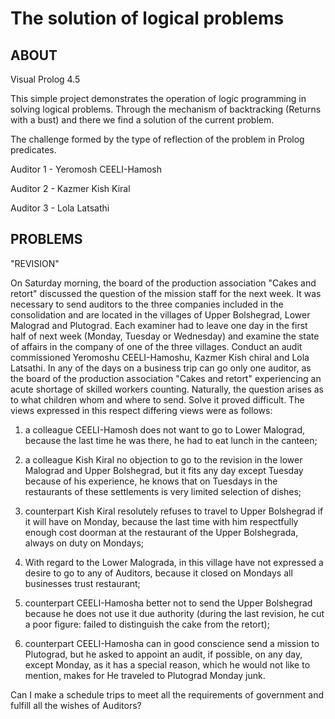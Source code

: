 # The solution of logical problems

ABOUT
-----

Visual Prolog 4.5

This simple project demonstrates the operation of logic programming in 
solving logical problems. Through the mechanism of backtracking 
(Returns with a bust) and there we find a solution of the current problem.

The challenge formed by the type of reflection of the problem in Prolog 
predicates.


Auditor 1 - Yeromosh CEELI-Hamosh

Auditor 2 - Kazmer Kish Kiral

Auditor 3 - Lola Latsathi

PROBLEMS
--------

"REVISION"

On Saturday morning, the board of the production association "Cakes and retort"
 discussed the question of the mission staff for the next week. It was 
necessary to send auditors to the three companies included in the consolidation
 and are located in the villages of Upper Bolshegrad, Lower Malograd and 
Plutograd. Each examiner had to leave one day in the first half of next week 
(Monday, Tuesday or Wednesday) and examine the state of affairs in the company 
of one of the three villages. Conduct an audit commissioned Yeromoshu 
CEELI-Hamoshu, Kazmer Kish chiral and Lola Latsathi. In any of the days on a 
business trip can go only one auditor, as the board of the production 
association "Cakes and retort" experiencing an acute shortage of skilled 
workers counting. Naturally, the question arises as to what children whom 
and where to send. Solve it proved difficult. The views expressed in this 
respect differing views were as follows:

1) a colleague CEELI-Hamosh does not want to go to Lower Malograd, because 
the last time he was there, he had to eat lunch in the canteen;

2) a colleague Kish Kiral no objection to go to the revision in the lower 
Malograd and Upper Bolshegrad, but it fits any day except Tuesday because 
of his experience, he knows that on Tuesdays in the restaurants of these 
settlements is very limited selection of dishes;

3) counterpart Kish Kiral resolutely refuses to travel to Upper Bolshegrad 
if it will have on Monday, because the last time with him respectfully enough 
cost doorman at the restaurant of the Upper Bolshegrada, always on duty on 
Mondays;

4) With regard to the Lower Malograda, in this village have not expressed a 
desire to go to any of Auditors, because it closed on Mondays all businesses 
trust restaurant;

5) counterpart CEELI-Hamosha better not to send the Upper Bolshegrad because 
he does not use it due authority (during the last revision, he cut a poor 
figure: failed to distinguish the cake from the retort);

6) counterpart CEELI-Hamosha can in good conscience send a mission to 
Plutograd, but he asked to appoint an audit, if possible, on any day, 
except Monday, as it has a special reason, which he would not like to 
mention, makes for He traveled to Plutograd Monday junk. 

Can I make a schedule trips to meet all the requirements of government and 
fulfill all the wishes of Auditors?
